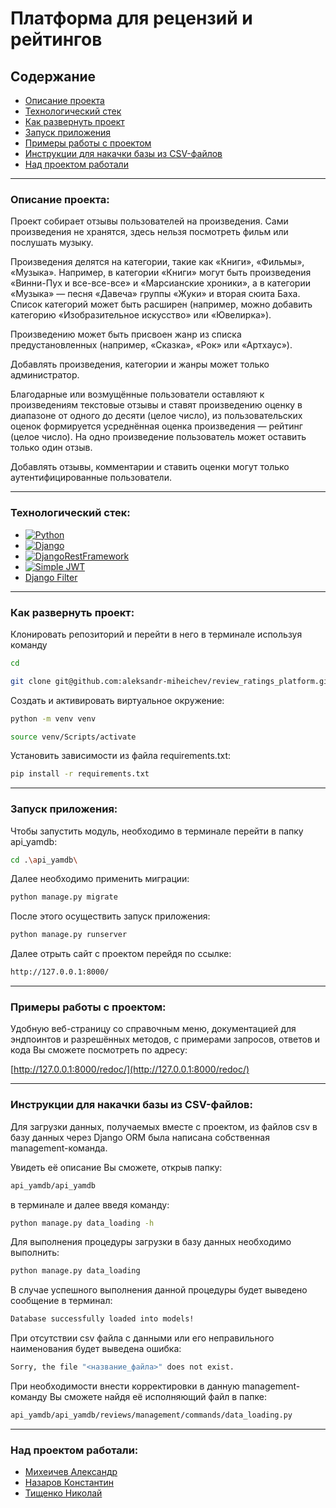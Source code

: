 # Платформа для рецензий и рейтингов

## Содержание

- [Описание проекта](#Описание-проекта)
- [Технологический стек](#Технологический-стек)
- [Как развернуть проект](#как-развернуть-проект)
- [Запуск приложения](#запуск-приложения)
- [Примеры работы с проектом](#Примеры-работы-с-проектом)
- [Инструкции для накачки базы из CSV-файлов](#Инструкции-для-накачки-базы-из-CSV-файлов)
- [Над проектом работали](#Над-проектом-работали)

---

### Описание проекта:

Проект собирает отзывы пользователей на произведения. Сами произведения не
хранятся, здесь нельзя посмотреть фильм или послушать музыку.

Произведения делятся на категории, такие как «Книги», «Фильмы», «Музыка».
Например, в категории «Книги» могут быть произведения «Винни-Пух и все-все-все»
и «Марсианские хроники», а в категории «Музыка» — песня «Давеча» группы «Жуки»
и вторая сюита Баха. Список категорий может быть расширен (например, можно
добавить категорию «Изобразительное искусство» или «Ювелирка»).

Произведению может быть присвоен жанр из списка предустановленных (например,
«Сказка», «Рок» или «Артхаус»).

Добавлять произведения, категории и жанры может только администратор.

Благодарные или возмущённые пользователи оставляют к произведениям текстовые
отзывы и ставят произведению оценку в диапазоне от одного до десяти (целое
число), из пользовательских оценок формируется усреднённая оценка произведения
— рейтинг (целое число). На одно произведение пользователь может оставить
только один отзыв.

Добавлять отзывы, комментарии и ставить оценки могут только аутентифицированные
пользователи.

---

### Технологический стек:

- [![Python](https://img.shields.io/badge/python-3670A0?style=for-the-badge&logo=python&logoColor=ffdd54)](https://www.python.org/)
- [![Django](https://img.shields.io/badge/django-%23092E20.svg?style=for-the-badge&logo=django&logoColor=white)](https://www.djangoproject.com/)
- [![DjangoRestFramework](https://img.shields.io/badge/DJANGO-REST-ff1709?style=for-the-badge&logo=django&logoColor=white&color=ff1709&labelColor=gray)](https://www.django-rest-framework.org/)
- [![Simple JWT](https://img.shields.io/badge/JWT-black?style=for-the-badge&logo=JSON%20web%20tokens)](https://django-rest-framework-simplejwt.readthedocs.io/en/latest/)
- [Django Filter](https://django-filter.readthedocs.io/en/main/)

---

### Как развернуть проект:

Клонировать репозиторий и перейти в него в терминале используя команду

```bash
cd
```

```bash
git clone git@github.com:aleksandr-miheichev/review_ratings_platform.git
```

Создать и активировать виртуальное окружение:

```bash
python -m venv venv
```

```bash
source venv/Scripts/activate
```

Установить зависимости из файла requirements.txt:

```bash
pip install -r requirements.txt
```

---

### Запуск приложения:

Чтобы запустить модуль, необходимо в терминале перейти в папку api_yamdb:

```bash
cd .\api_yamdb\
```

Далее необходимо применить миграции:

```bash
python manage.py migrate
```

После этого осуществить запуск приложения:

```bash
python manage.py runserver
```

Далее отрыть сайт с проектом перейдя по ссылке:

```bash
http://127.0.0.1:8000/
```

---

### Примеры работы с проектом:

Удобную веб-страницу со справочным меню, документацией для эндпоинтов и
разрешённых методов, с примерами запросов, ответов и кода Вы сможете посмотреть
по адресу:

[http://127.0.0.1:8000/redoc/](http://127.0.0.1:8000/redoc/)

---

### Инструкции для накачки базы из CSV-файлов:

Для загрузки данных, получаемых вместе с проектом, из файлов csv в базу данных
через Django ORM была написана собственная management-команда.

Увидеть её описание Вы сможете, открыв папку:

```bash
api_yamdb/api_yamdb
```

в терминале и далее введя команду:

```bash
python manage.py data_loading -h
```

Для выполнения процедуры загрузки в базу данных необходимо выполнить:

```bash
python manage.py data_loading
```

В случае успешного выполнения данной процедуры будет выведено сообщение в
терминал:

```bash
Database successfully loaded into models!
```

При отсутствии csv файла с данными или его неправильного наименования будет
выведена ошибка:

```bash
Sorry, the file "<название_файла>" does not exist.
```

При необходимости внести корректировки в данную management-команду Вы сможете
найдя её исполняющий файл в папке:

```bash
api_yamdb/api_yamdb/reviews/management/commands/data_loading.py
```

---

### Над проектом работали:

- [Михеичев Александр](https://github.com/aleksandr-miheichev)
- [Назаров Константин](https://github.com/K1N88)
- [Тищенко Николай](https://github.com/NikolayTishenko)
